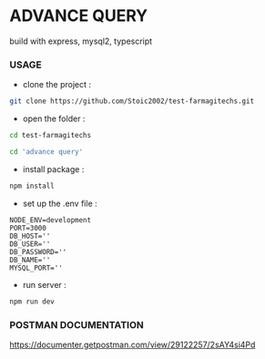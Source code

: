 # ADVANCE QUERY

build with express, mysql2, typescript

### USAGE

- clone the project :

``` bash
git clone https://github.com/Stoic2002/test-farmagitechs.git
```

- open the folder :

``` bash
cd test-farmagitechs
```

``` bash
cd 'advance query'
```

- install package :

``` bash
npm install
```

- set up the .env file :

```
NODE_ENV=development
PORT=3000
DB_HOST=''
DB_USER=''
DB_PASSWORD=''
DB_NAME=''
MYSQL_PORT=''
```

- run server :

``` bash
npm run dev
```

### POSTMAN DOCUMENTATION

https://documenter.getpostman.com/view/29122257/2sAY4si4Pd






